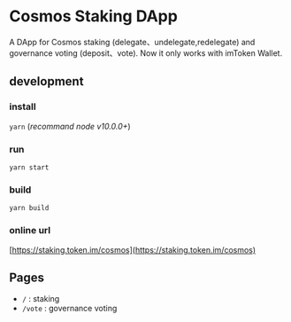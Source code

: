# Cosmos Staking DApp 

A DApp for Cosmos staking (delegate、undelegate,redelegate) and governance voting (deposit、vote). 
Now it only works with imToken Wallet.

## development

### install
`yarn` (*recommand node v10.0.0+*)

### run
`yarn start`

### build
`yarn build`

### online url

[https://staking.token.im/cosmos](https://staking.token.im/cosmos)

## Pages

- `/` : staking 
- `/vote` : governance voting
